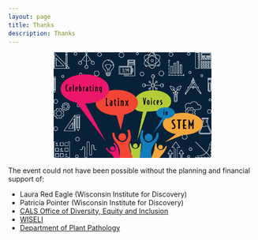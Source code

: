 ```yaml
---
layout: page
title: Thanks
description: Thanks
---
```


<div style="text-align: center;">
    <img src="../assets/pics/LATINXinSTEM2.png" width="320">
</div>

The event could not have been possible without the planning and financial support of:

- Laura Red Eagle (Wisconsin Institute for Discovery)
- Patricia Pointer (Wisconsin Institute for Discovery)
- [CALS Office of Diversity, Equity and Inclusion](https://admin.cals.wisc.edu/offices/dei/)
- [WISELI](https://wiseli.wisc.edu/)
- [Department of Plant Pathology](https://plantpath.wisc.edu/)
